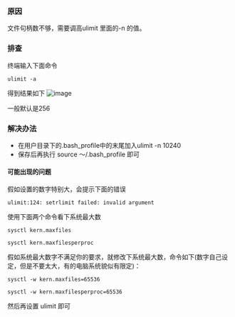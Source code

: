 ### 原因
文件句柄数不够，需要调高ulimit 里面的-n 的值。

### 排查
终端输入下面命令
```
ulimit -a
```
得到结果如下
![image](https://gitee.com/hxc8/images7/raw/master/img/202407190802847.jpg)

一般默认是256

### 解决办法
- 在用户目录下的.bash_profile中的末尾加入ulimit -n 10240
- 保存后再执行 source ～/.bash_profile 即可


#### 可能出现的问题
假如设置的数字特别大，会提示下面的错误

```
ulimit:124: setrlimit failed: invalid argument
```

使用下面两个命令看下系统最大数
```
sysctl kern.maxfiles
```

```
sysctl kern.maxfilesperproc
```

假如系统最大数字不满足你的要求，就修改下系统最大数，命令如下(数字自己设定，但是不要太大，有的电脑系统貌似有限定)：

```
sysctl -w kern.maxfiles=65536
```

```
sysctl -w kern.maxfilesperproc=65536
```
然后再设置 ulimit 即可
